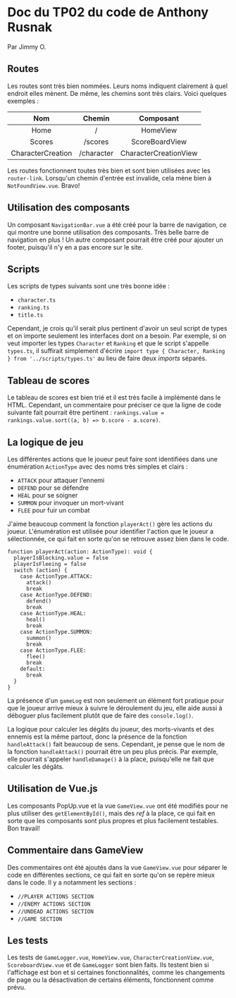 # Doc du TP02 du code de Anthony Rusnak

Par Jimmy O.

## Routes

Les routes sont très bien nommées. Leurs noms indiquent clairement à quel endroit elles mènent. De même, les chemins sont très clairs. Voici quelques exemples :


|        Nom        |   Chemin   |       Composant       |
| :-----------------: | :----------: | :---------------------: |
|       Home       |     /     |       HomeView       |
|      Scores      |  /scores  |    ScoreBoardView    |
| CharacterCreation | /character | CharacterCreationView |

Les routes fonctionnent toutes très bien et sont bien utilisées avec les `router-link`. Lorsqu'un chemin d'entrée est invalide, cela mène bien à `NotFoundView.vue`. Bravo!

## Utilisation des composants

Un composant `NavigationBar.vue` a été créé pour la barre de navigation, ce qui montre une bonne utilisation des composants. Très belle barre de navigation en plus ! Un autre composant pourrait être créé pour ajouter un footer, puisqu'il n'y en a pas encore sur le site.

## Scripts

Les scripts de types suivants sont une très bonne idée :

* `character.ts`
* `ranking.ts`
* `title.ts`

Cependant, je crois qu'il serait plus pertinent d'avoir un seul script de types et on importe seulement les interfaces dont on a besoin. Par exemple, si on veut importer les types `Character` et `Ranking` et que le script s'appelle `types.ts`, il suffirait simplement d'écrire `import type { Character, Ranking } from '../scripts/types.ts'` au lieu de faire deux *imports* séparés.

## Tableau de scores

Le tableau de scores est bien trié et il est très facile à implémenté dans le HTML. Cependant, un commentaire pour préciser ce que la ligne de code suivante fait pourrait être pertinent : `rankings.value = rankings.value.sort((a, b) => b.score - a.score)`.

## La logique de jeu

Les différentes actions que le joueur peut faire sont identifiées dans une énumération `ActionType` avec des noms très simples et clairs :

* `ATTACK` pour attaquer l'ennemi
* `DEFEND` pour se défendre
* `HEAL` pour se soigner
* `SUMMON` pour invoquer un mort-vivant
* `FLEE` pour fuir un combat

J'aime beaucoup comment la fonction `playerAct()` gère les actions du joueur. L'énumération est utilisée pour identifier l'action que le joueur a sélectionnée, ce qui fait en sorte qu'on se retrouve assez bien dans le code.

```
function playerAct(action: ActionType): void {
  playerIsBlocking.value = false
  playerIsFleeing = false
  switch (action) {
    case ActionType.ATTACK:
      attack()
      break
    case ActionType.DEFEND:
      defend()
      break
    case ActionType.HEAL:
      heal()
      break
    case ActionType.SUMMON:
      summon()
      break
    case ActionType.FLEE:
      flee()
      break
    default:
      break
  }
}
```

La présence d'un `gameLog` est non seulement un élément fort pratique pour que le joueur arrive mieux à suivre le déroulement du jeu, elle aide aussi à déboguer plus facilement plutôt que de faire des `console.log()`.

La logique pour calculer les dégâts du joueur, des morts-vivants et des ennemis est la même partout, donc la présence de la fonction `handleAttack()` fait beaucoup de sens. Cependant, je pense que le nom de la fonction `handleAttack()` pourrait être un peu plus précis. Par exemple, elle pourrait s'appeler `handleDamage()` à la place, puisqu'elle ne fait que calculer les dégâts.

## Utilisation de Vue.js

Les composants PopUp.vue et la vue `GameView.vue` ont été modifiés pour ne plus utiliser des `getElementById()`, mais des *ref* à la place, ce qui fait en sorte que les composants sont plus propres et plus facilement testables. Bon travail!

## Commentaire dans GameView

Des commentaires ont été ajoutés dans la vue `GameView.vue` pour séparer le code en différentes sections, ce qui fait en sorte qu'on se repère mieux dans le code. Il y a notamment les sections :

* `//PLAYER ACTIONS SECTION`
* `//ENEMY ACTIONS SECTION`
* `//UNDEAD ACTIONS SECTION`
* `//GAME SECTION`

## Les tests

Les tests de `GameLogger.vue`, `HomeView.vue`, `CharacterCreationView.vue`, `ScoreboardView.vue` et de `GameLogger` sont bien faits. Ils testent bien si l'affichage est bon et si certaines fonctionnalités, comme les changements de page ou la désactivation de certains éléments, fonctionnent comme prévu.  
